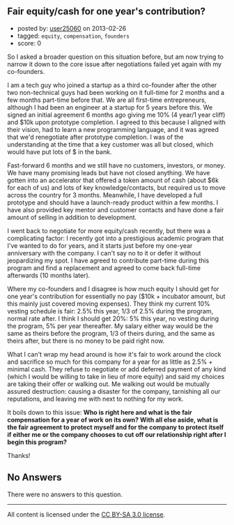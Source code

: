 ## Fair equity/cash for one year's contribution?

- posted by: [user25060](https://stackexchange.com/users/-1/25060-user25060) on 2013-02-26
- tagged: `equity`, `compensation`, `founders`
- score: 0

So I asked a broader question on this situation before, but am now trying to narrow it down to the core issue after negotiations failed yet again with my co-founders.

I am a tech guy who joined a startup as a third co-founder after the other two non-technical guys had been working on it full-time for 2 months and a few months part-time before that. We are all first-time entrepreneurs, although I had been an engineer at a startup for 5 years before this. We signed an initial agreement 6 months ago giving me 10% (4 year/1 year cliff) and $10k upon prototype completion. I agreed to this because I aligned with their vision, had to learn a new programming language, and it was agreed that we'd renegotiate after prototype completion. I was of the understanding at the time that a key customer was all but closed, which would have put lots of $ in the bank.

Fast-forward 6 months and we still have no customers, investors, or money. We have many promising leads but have not closed anything. We have gotten into an accelerator that offered a token amount of cash (about $6k for each of us) and lots of key knowledge/contacts, but required us to move across the country for 3 months. Meanwhile, I have developed a full prototype and should have a launch-ready product within a few months. I have also provided key mentor and customer contacts and have done a fair amount of selling in addition to development.

I went back to negotiate for more equity/cash recently, but there was a complicating factor: I recently got into a prestigious academic program that I've wanted to do for years, and it starts just before my one-year anniversary with the company. I can't say no to it or defer it without jeopardizing my spot. I have agreed to contribute part-time during this program and find a replacement and agreed to come back full-time afterwards (10 months later).

Where my co-founders and I disagree is how much equity I should get for one year's contribution for essentially no pay ($10k + incubator amount, but this mainly just covered moving expenses). They think my current 10% vesting schedule is fair: 2.5% this year, 1/3 of 2.5% during the program, normal rate after. I think I should get 20%: 5% this year, no vesting during the program, 5% per year thereafter. My salary either way would be the same as theirs before the program, 1/3 of theirs during, and the same as theirs after, but there is no money to be paid right now.

What I can't wrap my head around is how it's fair to work around the clock and sacrifice so much for this company for a year for as little as 2.5% + minimal cash. They refuse to negotiate or add deferred payment of any kind (which I would be willing to take in lieu of more equity) and said my choices are taking their offer or walking out. Me walking out would be mutually assured destruction: causing a disaster for the company, tarnishing all our reputations, and leaving me with next to nothing for my work.

It boils down to this issue: **Who is right here and what is the fair compensation for a year of work on its own? With all else aside, what is the fair agreement to protect myself and for the company to protect itself if either me or the company chooses to cut off our relationship right after I begin this program?**

Thanks!

## No Answers

There were no answers to this question.


---

All content is licensed under the [CC BY-SA 3.0 license](https://creativecommons.org/licenses/by-sa/3.0/).
